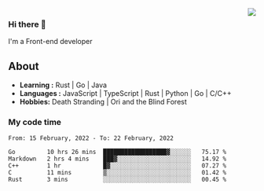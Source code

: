 <img align='right' src="https://github-readme-stats.vercel.app/api?username=strugglebak&show_icons=true">

### Hi there 👋

I'm a Front-end developer

## About

-  **Learning :** Rust | Go | Java
-  **Languages :** JavaScript | TypeScript | Rust | Python | Go | C/C++
-  **Hobbies:** Death Stranding | Ori and the Blind Forest

### My code time

<!--START_SECTION:waka-->
```text
From: 15 February, 2022 - To: 22 February, 2022

Go         10 hrs 26 mins  ██████████████████▓░░░░░░   75.17 % 
Markdown   2 hrs 4 mins    ███▓░░░░░░░░░░░░░░░░░░░░░   14.92 % 
C++        1 hr            █▓░░░░░░░░░░░░░░░░░░░░░░░   07.27 % 
C          11 mins         ▒░░░░░░░░░░░░░░░░░░░░░░░░   01.42 % 
Rust       3 mins          ░░░░░░░░░░░░░░░░░░░░░░░░░   00.45 % 
```
<!--END_SECTION:waka-->
